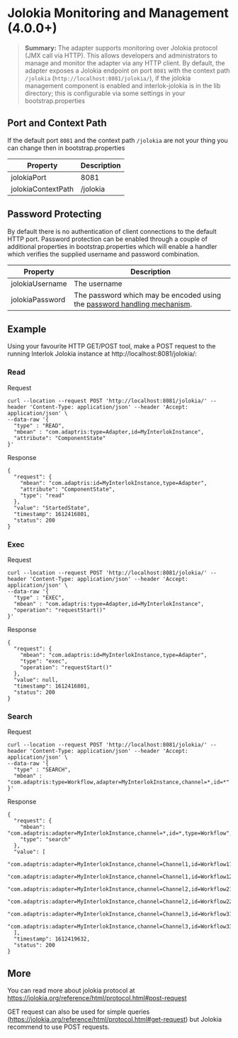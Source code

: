# Jolokia Monitoring and Management (4.0.0+)

> **Summary:** The adapter supports monitoring over Jolokia protocol (JMX call via HTTP). This allows developers and administrators to manage and monitor the adapter via any HTTP client. By default, the adapter exposes a Jolokia endpoint on port `8081` with the context path `/jolokia` (`http://localhost:8081/jolokia/`), if the jolokia management component is enabled and interlok-jolokia is in the lib directory; this is configurable via some settings in your bootstrap.properties

## Port and Context Path ##

If the default port `8081` and the context path `/jolokia` are not your thing you can change then in bootstrap.properties

| Property | Description |
|----|----|
| jolokiaPort  | 8081
| jolokiaContextPath | /jolokia

## Password Protecting ##

By default there is no authentication of client connections to the default HTTP port. Password protection can be enabled through a couple of additional properties in bootstrap.properties which will enable a handler which verifies the supplied username and password combination.

| Property | Description |
|----|----|
| jolokiaUsername | The username
| jolokiaPassword | The password which may be encoded using the [password handling mechanism](/pages/advanced/advanced-password-handling).|

## Example ##

Using your favourite HTTP GET/POST tool, make a POST request to the running Interlok Jolokia instance at http://localhost:8081/jolokia/:

### Read ###
Request

```
curl --location --request POST 'http://localhost:8081/jolokia/' --header 'Content-Type: application/json' --header 'Accept: application/json' \
--data-raw '{
  "type" : "READ",
  "mbean" : "com.adaptris:type=Adapter,id=MyInterlokInstance",
  "attribute": "ComponentState"
}'
```

Response

```
{
  "request": {
    "mbean": "com.adaptris:id=MyInterlokInstance,type=Adapter",
    "attribute": "ComponentState",
    "type": "read"
  },
  "value": "StartedState",
  "timestamp": 1612416801,
  "status": 200
}

```
### Exec ###

Request

```
curl --location --request POST 'http://localhost:8081/jolokia/' --header 'Content-Type: application/json' --header 'Accept: application/json' \
--data-raw '{
  "type" : "EXEC",
  "mbean" : "com.adaptris:type=Adapter,id=MyInterlokInstance",
  "operation": "requestStart()"
}'
```

Response

```
{
  "request": {
    "mbean": "com.adaptris:id=MyInterlokInstance,type=Adapter",
    "type": "exec",
    "operation": "requestStart()"
  },
  "value": null,
  "timestamp": 1612416801,
  "status": 200
}
```

### Search ###

Request

```
curl --location --request POST 'http://localhost:8081/jolokia/' --header 'Content-Type: application/json' --header 'Accept: application/json' \
--data-raw '{
  "type" : "SEARCH",
  "mbean" : "com.adaptris:type=Workflow,adapter=MyInterlokInstance,channel=*,id=*"
}'
```

Response

```
{
  "request": {
    "mbean": "com.adaptris:adapter=MyInterlokInstance,channel=*,id=*,type=Workflow",
    "type": "search"
  },
  "value": [
    "com.adaptris:adapter=MyInterlokInstance,channel=Channel1,id=Workflow11,type=Workflow",
    "com.adaptris:adapter=MyInterlokInstance,channel=Channel1,id=Workflow12,type=Workflow",
    "com.adaptris:adapter=MyInterlokInstance,channel=Channel2,id=Workflow21,type=Workflow",
    "com.adaptris:adapter=MyInterlokInstance,channel=Channel2,id=Workflow22,type=Workflow",
    "com.adaptris:adapter=MyInterlokInstance,channel=Channel3,id=Workflow31,type=Workflow",
    "com.adaptris:adapter=MyInterlokInstance,channel=Channel3,id=Workflow33,type=Workflow"
  ],
  "timestamp": 1612419632,
  "status": 200
}
```

## More ##

You can read more about jolokia protocol at https://jolokia.org/reference/html/protocol.html#post-request

GET request can also be used for simple queries (https://jolokia.org/reference/html/protocol.html#get-request) but Jolokia recommend to use POST requests.

